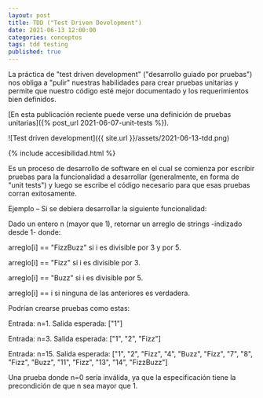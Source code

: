 ```yaml
---
layout: post
title: TDD ("Test Driven Development")
date: 2021-06-13 12:00:00
categories: conceptos
tags: tdd testing
published: true
---
```


La práctica de "test driven development" ("desarrollo guiado por pruebas") nos obliga a "pulir" nuestras habilidades para crear pruebas unitarias y permite que nuestro código esté mejor documentado y los requerimientos bien definidos.

[En esta publicación reciente puede verse una definición de pruebas unitarias]({% post_url 2021-06-07-unit-tests %}).

![Test driven development]({{ site.url }}/assets/2021-06-13-tdd.png)

{% include accesibilidad.html %}

Es un proceso de desarrollo de software en el cual se comienza por escribir pruebas para la funcionalidad a desarrollar (generalmente, en forma de "unit tests") y luego se escribe el código necesario para que esas pruebas corran exitosamente.

Ejemplo – Si se debiera desarrollar la siguiente funcionalidad:

Dado un entero n (mayor que 1), retornar un arreglo de strings -indizado desde 1- donde:

arreglo[i] == "FizzBuzz" si i es divisible por 3 y por 5.

arreglo[i] == "Fizz" si i es divisible por 3.

arreglo[i] == "Buzz" si i es divisible por 5.

arreglo[i] == i si ninguna de las anteriores es verdadera.

Podrían crearse pruebas como estas:

Entrada: n=1. Salida esperada: ["1"]

Entrada: n=3. Salida esperada: ["1", "2", "Fizz"]

Entrada: n=15. Salida esperada: ["1", "2", "Fizz", "4", "Buzz", "Fizz", "7", "8", "Fizz", "Buzz", "11", "Fizz", "13", "14", "FizzBuzz"]

Una prueba donde n=0 sería inválida, ya que la especificación tiene la precondición de que n sea mayor que 1.

</div></details>
